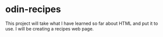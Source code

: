# odin-recipes

This project will take what I have learned so far about HTML and put it to use. I will be creating a recipes web page.